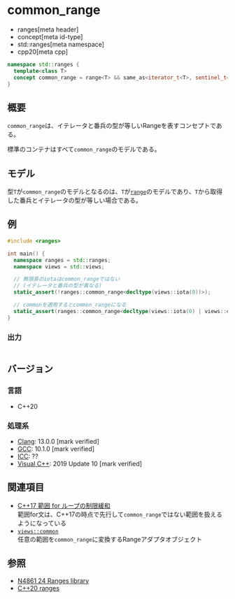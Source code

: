 # common_range
* ranges[meta header]
* concept[meta id-type]
* std::ranges[meta namespace]
* cpp20[meta cpp]

```cpp
namespace std::ranges {
  template<class T>
  concept common_range = range<T> && same_as<iterator_t<T>, sentinel_t<T>>;
}
```

## 概要
`common_range`は、イテレータと番兵の型が等しいRangeを表すコンセプトである。

標準のコンテナはすべて`common_range`のモデルである。

## モデル
型`T`が`common_range`のモデルとなるのは、`T`が[`range`](range.md)のモデルであり、`T`から取得した番兵とイテレータの型が等しい場合である。

## 例
```cpp example
#include <ranges>

int main() {
  namespace ranges = std::ranges;
  namespace views = std::views;

  // 無限長のiotaはcommon_rangeではない
  // (イテレータと番兵の型が異なる)
  static_assert(!ranges::common_range<decltype(views::iota(0))>);

  // commonを適用するとcommon_rangeになる
  static_assert(ranges::common_range<decltype(views::iota(0) | views::common)>);
}
```

### 出力
```
```

## バージョン
### 言語
- C++20

### 処理系
- [Clang](/implementation.md#clang): 13.0.0 [mark verified]
- [GCC](/implementation.md#gcc): 10.1.0 [mark verified]
- [ICC](/implementation.md#icc): ??
- [Visual C++](/implementation.md#visual_cpp): 2019 Update 10 [mark verified]

## 関連項目

- [C++17 範囲 for ループの制限緩和](/lang/cpp17/generalizing_the_range-based_for_loop.md)  
  範囲for文は、C++17の時点で先行して`common_range`ではない範囲を扱えるようになっている
- [`views::common`](common_view.md)  
  任意の範囲を`common_range`に変換するRangeアダプタオブジェクト

## 参照
- [N4861 24 Ranges library](https://timsong-cpp.github.io/cppwp/n4861/ranges)
- [C++20 ranges](https://techbookfest.org/product/5134506308665344)

